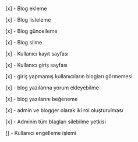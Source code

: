 [x] - Blog ekleme

[x] - Blog listeleme

[x] - Blog güncelleme

[x] - Blog silme

[x] - Kullanıcı kayıt sayfası

[x] - Kullanıcı giriş sayfası

[x] - giriş yapmamış kullanıcıların blogları görmemesi 

[x] - blog yazılarına yorum ekleyebilme

[x] - blog yazılarını beğeneme

[x] - admin ve blogger olarak iki rol oluşturulması

[x] - Adminin tüm blagları silebilme yetkisi

[] - Kullanıcı engelleme işlemi